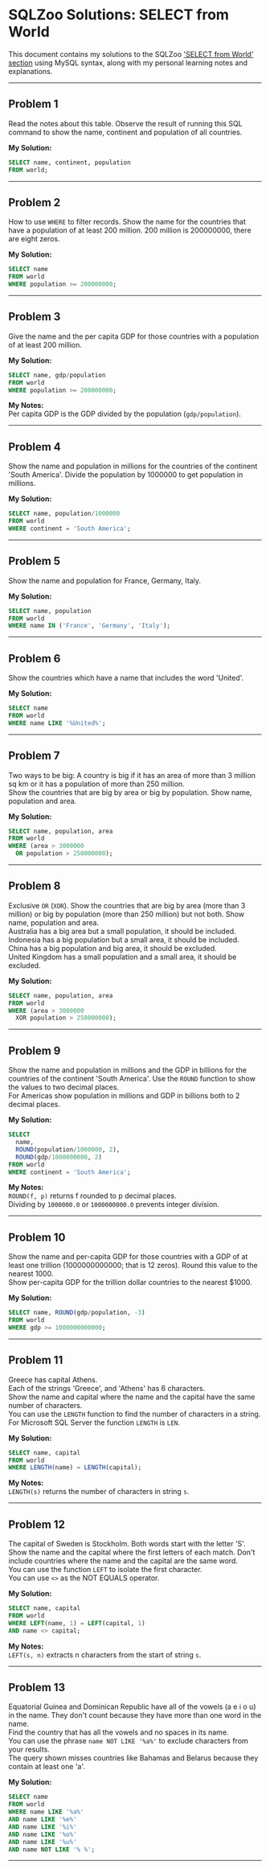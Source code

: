 # SQLZoo Solutions: SELECT from World

This document contains my solutions to the SQLZoo ['SELECT from World' section](https://sqlzoo.net/wiki/SELECT_from_WORLD_Tutorial) using MySQL syntax, along with my personal learning notes and explanations.

---

## Problem 1
Read the notes about this table. Observe the result of running this SQL command to show the name, continent and population of all countries.  

**My Solution:**

```sql
SELECT name, continent, population 
FROM world;
```

---

## Problem 2
How to use `WHERE` to filter records. Show the name for the countries that have a population of at least 200 million. 200 million is 200000000, there are eight zeros.  

**My Solution:**

```sql
SELECT name 
FROM world
WHERE population >= 200000000;
```

---

## Problem 3
Give the name and the per capita GDP for those countries with a population of at least 200 million.  

**My Solution:**

```sql
SELECT name, gdp/population
FROM world
WHERE population >= 200000000;
```

**My Notes:**  
Per capita GDP is the GDP divided by the population (`gdp/population`).

---

## Problem 4
Show the name and population in millions for the countries of the continent 'South America'. Divide the population by 1000000 to get population in millions.  

**My Solution:**

```sql
SELECT name, population/1000000
FROM world
WHERE continent = 'South America';
```

---

## Problem 5
Show the name and population for France, Germany, Italy.

**My Solution:**

```sql
SELECT name, population
FROM world
WHERE name IN ('France', 'Germany', 'Italy');
```

---

## Problem 6
Show the countries which have a name that includes the word 'United'.  

**My Solution:**

```sql
SELECT name
FROM world
WHERE name LIKE '%United%';
```

---

## Problem 7
Two ways to be big: A country is big if it has an area of more than 3 million sq km or it has a population of more than 250 million.  
Show the countries that are big by area or big by population. Show name, population and area.  

**My Solution:**

```sql
SELECT name, population, area
FROM world
WHERE (area > 3000000
  OR population > 250000000);
```

---

## Problem 8
Exclusive `OR` (`XOR`). Show the countries that are big by area (more than 3 million) or big by population (more than 250 million) but not both. Show name, population and area.  
Australia has a big area but a small population, it should be included.  
Indonesia has a big population but a small area, it should be included.  
China has a big population and big area, it should be excluded.  
United Kingdom has a small population and a small area, it should be excluded.  

**My Solution:**

```sql
SELECT name, population, area
FROM world
WHERE (area > 3000000
  XOR population > 250000000);
```

---

## Problem 9
Show the name and population in millions and the GDP in billions for the countries of the continent 'South America'. Use the `ROUND` function to show the values to two decimal places.  
For Americas show population in millions and GDP in billions both to 2 decimal places.  

**My Solution:**

```sql
SELECT 
  name, 
  ROUND(population/1000000, 2), 
  ROUND(gdp/1000000000, 2)
FROM world
WHERE continent = 'South America';
```

**My Notes:**  
`ROUND(f, p)` returns f rounded to p decimal places.  
Dividing by `1000000.0` or `1000000000.0` prevents integer division.

---

## Problem 10
Show the name and per-capita GDP for those countries with a GDP of at least one trillion (1000000000000; that is 12 zeros). Round this value to the nearest 1000.  
Show per-capita GDP for the trillion dollar countries to the nearest $1000.  

**My Solution:**

```sql
SELECT name, ROUND(gdp/population, -3)
FROM world
WHERE gdp >= 1000000000000;
```

---

## Problem 11
Greece has capital Athens.  
Each of the strings 'Greece', and 'Athens' has 6 characters.  
Show the name and capital where the name and the capital have the same number of characters.  
You can use the `LENGTH` function to find the number of characters in a string.  
For Microsoft SQL Server the function `LENGTH` is `LEN`.  

**My Solution:**

```sql
SELECT name, capital
FROM world
WHERE LENGTH(name) = LENGTH(capital);
```

**My Notes:**  
`LENGTH(s)` returns the number of characters in string `s`.

---

## Problem 12
The capital of Sweden is Stockholm. Both words start with the letter 'S'.  
Show the name and the capital where the first letters of each match. Don't include countries where the name and the capital are the same word.  
You can use the function `LEFT` to isolate the first character.  
You can use `<>` as the NOT EQUALS operator.  

**My Solution:**

```sql
SELECT name, capital
FROM world
WHERE LEFT(name, 1) = LEFT(capital, 1)
AND name <> capital;
```

**My Notes:**  
`LEFT(s, n)` extracts n characters from the start of string `s`.

---

## Problem 13
Equatorial Guinea and Dominican Republic have all of the vowels (a e i o u) in the name. They don't count because they have more than one word in the name.  
Find the country that has all the vowels and no spaces in its name.  
You can use the phrase `name NOT LIKE '%a%'` to exclude characters from your results.  
The query shown misses countries like Bahamas and Belarus because they contain at least one 'a'.  

**My Solution:**

```sql
SELECT name
FROM world
WHERE name LIKE '%a%' 
AND name LIKE '%e%' 
AND name LIKE '%i%' 
AND name LIKE '%o%' 
AND name LIKE '%u%'
AND name NOT LIKE '% %';
```

---

